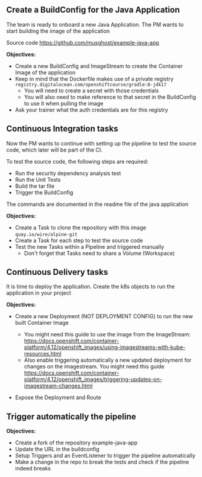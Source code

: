 ## Create a BuildConfig for the Java Application

The team is ready to onboard a new Java Application. The PM wants to start building the image of the application

Source code https://github.com/musghost/example-java-app

**Objectives:**

- Create a new BuildConfig and ImageStream to create the Container Image of the application
- Keep in mind that the Dockerfile makes use of a private registry `registry.digitalocean.com/openshiftcourse/gradle:8-jdk17`
  - You will need to create a secret with those credentials
  - You will also need to make reference to that secret in the BuildConfig to use it when pulling the image
- Ask your trainer what the auth credentials are for this registry

## Continuous Integration tasks

Now the PM wants to continue with setting up the pipeline to test the source code, which later will be part of the CI.

To test the source code, the following steps are required:

- Run the security dependency analysis test
- Run the Unit Tests
- Build the tar file
- Trigger the BuildConfig

The commands are documented in the readme file of the java application

**Objectives:**

- Create a Task to clone the repository with this image `quay.io/wire/alpine-git`
- Create a Task for each step to test the source code
- Test the new Tasks within a Pipeline and triggered manually
  - Don't forget that Tasks need to share a Volume (Workspace)

## Continuous Delivery tasks

It is time to deploy the application. Create the k8s objects to run the application in your project

**Objectives:**

- Create a new Deployment (NOT DEPLOYMENT CONFIG) to run the new built Container Image
  - You might need this guide to use the image from the ImageStream: https://docs.openshift.com/container-platform/4.12/openshift_images/using-imagestreams-with-kube-resources.html
  - Also enable triggering automatically a new updated deployment for changes on the imagestream. You might need this guide https://docs.openshift.com/container-platform/4.12/openshift_images/triggering-updates-on-imagestream-changes.html

- Expose the Deployment and Route

## Trigger automatically the pipeline

**Objectives:**

- Create a fork of the repository example-java-app
- Update the URL in the buildconfig
- Setup Triggers and an EventListener to trigger the pipeline automatically
- Make a change in the repo to break the tests and check if the pipeline indeed breaks



